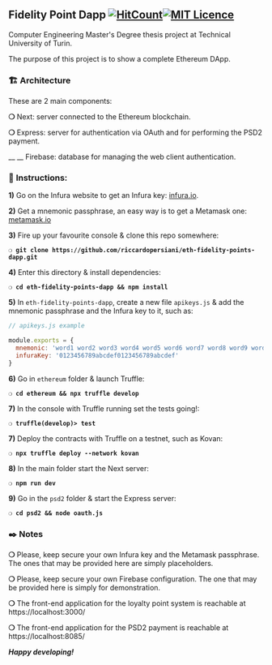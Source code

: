 ## __Fidelity Point Dapp__ [![HitCount](http://hits.dwyl.io/riccardopersiani/eth-fidelity-points-dapp.svg)](http://hits.dwyl.io/riccardopersiani/eth-fidelity-points-dapp)[![MIT Licence](https://badges.frapsoft.com/os/mit/mit.svg?v=103)](https://opensource.org/licenses/mit-license.php)

Computer Engineering Master's Degree thesis project at Technical University of Turin.

The purpose of this project is to show a complete Ethereum DApp.

### :building_construction: __Architecture__

These are 2 main components:

__❍__ Next: server connected to the Ethereum blockchain.

__❍__ Express: server for authentication via OAuth and for performing the PSD2 payment.

__ __ Firebase: database for managing the web client authentication.

### :page_with_curl: __Instructions__:

**1)** Go on the Infura website to get an Infura key: [infura.io](https://infura.io).

**2)** Get a mnemonic passphrase, an easy way is to get a Metamask one: [metamask.io](https://metamask.io/)

**3)** Fire up your favourite console & clone this repo somewhere:

__`❍ git clone https://github.com/riccardopersiani/eth-fidelity-points-dapp.git`__

**4)** Enter this directory & install dependencies:

__`❍ cd eth-fidelity-points-dapp && npm install`__

**5)** In `eth-fidelity-points-dapp`, create a new file `apikeys.js` & add the mnemonic passphrase and the Infura key to it, such as:

```javascript
// apikeys.js example

module.exports = {
  mnemonic: 'word1 word2 word3 word4 word5 word6 word7 word8 word9 word10 word11 word12',
  infuraKey: '0123456789abcdef0123456789abcdef'
}
```

**6)** Go in `ethereum` folder & launch Truffle:

__`❍ cd ethereum && npx truffle develop`__

**7)** In the console with Truffle running set the tests going!:

__`❍ truffle(develop)> test`__

**7)** Deploy the contracts with Truffle on a testnet, such as Kovan:

__`❍ npx truffle deploy --network kovan`__

**8)** In the main folder start the Next server:

__`❍ npm run dev`__

**9)** Go in the `psd2` folder & start the Express server:

__`❍ cd psd2 && node oauth.js`__

### :black_nib: Notes

__❍__ Please, keep secure your own Infura key and the Metamask passphrase. The ones that may be provided here are simply placeholders.

__❍__ Please, keep secure your own Firebase configuration. The one that may be provided here is simply for demonstration.

__❍__ The front-end application for the loyalty point system is reachable at https://localhost:3000/

__❍__ The front-end application for the PSD2 payment is reachable at https://localhost:8085/

__*Happy developing!*__
